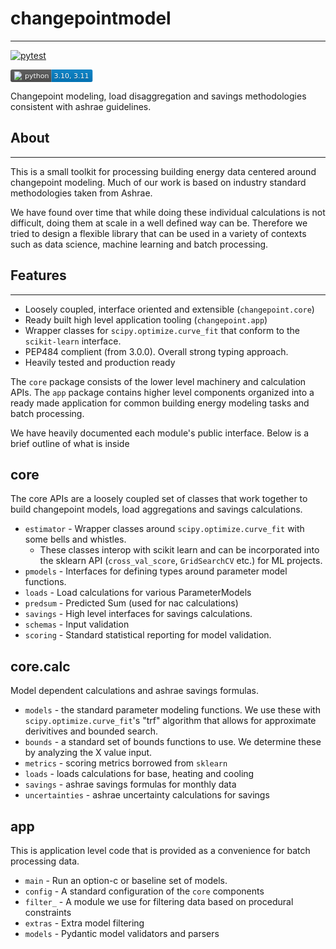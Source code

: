 # changepointmodel 
--- 
[![pytest](https://github.com/cunybpl/changepointmodel/actions/workflows/pytest.yaml/badge.svg)](https://github.com/cunybpl/changepointmodel/actions/workflows/pytest.yaml) 

<svg xmlns="http://www.w3.org/2000/svg" xmlns:xlink="http://www.w3.org/1999/xlink" width="131.5" height="20"><linearGradient id="smooth" x2="0" y2="100%"><stop offset="0" stop-color="#bbb" stop-opacity=".1"/><stop offset="1" stop-opacity=".1"/></linearGradient><clipPath id="round"><rect width="131.5" height="20" rx="3" fill="#fff"/></clipPath><g clip-path="url(#round)"><rect width="65.5" height="20" fill="#555"/><rect x="65.5" width="66.0" height="20" fill="#007ec6"/><rect width="131.5" height="20" fill="url(#smooth)"/></g><g fill="#fff" text-anchor="middle" font-family="DejaVu Sans,Verdana,Geneva,sans-serif" font-size="110"><image x="5" y="3" width="14" height="14" xlink:href="https://dev.w3.org/SVG/tools/svgweb/samples/svg-files/python.svg"/><text x="422.5" y="150" fill="#010101" fill-opacity=".3" transform="scale(0.1)" textLength="385.0" lengthAdjust="spacing">python</text><text x="422.5" y="140" transform="scale(0.1)" textLength="385.0" lengthAdjust="spacing">python</text><text x="975.0" y="150" fill="#010101" fill-opacity=".3" transform="scale(0.1)" textLength="560.0" lengthAdjust="spacing">3.10, 3.11</text><text x="975.0" y="140" transform="scale(0.1)" textLength="560.0" lengthAdjust="spacing">3.10, 3.11</text><a xlink:href=""><rect width="65.5" height="20" fill="rgba(0,0,0,0)"/></a><a xlink:href="https://www.python.org/"><rect x="65.5" width="66.0" height="20" fill="rgba(0,0,0,0)"/></a></g></svg>

Changepoint modeling, load disaggregation and savings methodologies consistent with ashrae guidelines. 


## About 
---

This is a small toolkit for processing building energy data centered around changepoint modeling. Much of our work is based on industry standard methodologies taken from Ashrae. 

We have found over time that while doing these individual calculations is not difficult, doing them at scale in a well defined way can be. Therefore we tried to design a flexible library that can be used in a variety of contexts such as data science, machine learning and batch processing.


## Features 
----

* Loosely coupled, interface oriented and extensible (`changepoint.core`)
* Ready built high level application tooling (`changepoint.app`)
* Wrapper classes for `scipy.optimize.curve_fit` that conform to the `scikit-learn` interface. 
* PEP484 complient (from 3.0.0). Overall strong typing approach. 
* Heavily tested and production ready 


The `core` package consists of the lower level machinery and calculation APIs. The `app` package contains higher level components organized into a ready made application for common building energy modeling tasks and batch processing. 

We have heavily documented each module's public interface. Below is a brief outline of what is inside 

__core__
----
The core APIs are a loosely coupled set of classes that work together to build changepoint models, load aggregations and savings calculations.

* `estimator` - Wrapper classes around `scipy.optimize.curve_fit` with some bells and whistles. 
    * These classes interop with scikit learn and can be incorporated into the sklearn API (`cross_val_score`, `GridSearchCV` etc.) for ML projects.
* `pmodels` - Interfaces for defining types around parameter model functions. 
* `loads` - Load calculations for various ParameterModels
* `predsum` - Predicted Sum (used for nac calculations)
* `savings` - High level interfaces for savings calculations.
* `schemas` - Input validation 
* `scoring` - Standard statistical reporting for model validation.

__core.calc__ 
----
Model dependent calculations and ashrae savings formulas. 

* `models` - the standard parameter modeling functions. We use these with `scipy.optimize.curve_fit`'s "trf" algorithm that allows for approximate derivitives and bounded search. 
* `bounds` - a standard set of bounds functions to use. We determine these by analyzing the X value input. 
* `metrics` - scoring metrics borrowed from `sklearn` 
* `loads` - loads calculations for base, heating and cooling 
* `savings` - ashrae savings formulas for monthly data 
* `uncertainties` - ashrae uncertainty calculations for savings 

__app__ 
--- 

This is application level code that is provided as a convenience for batch processing data. 

* `main` - Run an option-c or baseline set of models. 
* `config` - A standard configuration of the `core` components 
* `filter_` - A module we use for filtering data based on procedural constraints 
* `extras` - Extra model filtering
* `models` - Pydantic model validators and parsers 






